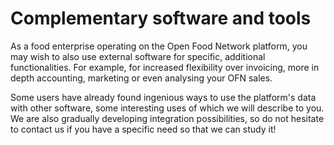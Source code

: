 # Complementary software and tools

As a food enterprise operating on the Open Food Network platform, you may wish to also use external software for specific, additional functionalities.  For example, for increased flexibility over invoicing, more in depth accounting, marketing or even analysing your OFN sales.

Some users have already found ingenious ways to use the platform's data with other software, some interesting uses of which we will describe to you. We are also gradually developing integration possibilities, so do not hesitate to contact us if you have a specific need so that we can study it!


